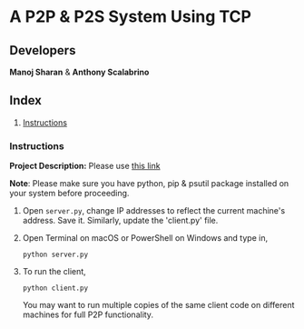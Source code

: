 # A P2P & P2S System Using TCP

## Developers

**Manoj Sharan** & **Anthony Scalabrino**

## Index

1. [Instructions](#run)

### <a name="run"></a>Instructions

**Project Description:** Please use [this link]()

**Note**: Please make sure you have python, pip & psutil package installed on your system before proceeding.

1. Open `server.py`, change IP addresses to reflect the current machine's address. Save it. Similarly, update the 'client.py' file. 

2. Open Terminal on macOS or PowerShell on Windows and type in,

	`python server.py`
	
3. To run the client,

	`python client.py`
	
	You may want to run multiple copies of the same client code on different machines for full P2P functionality.
